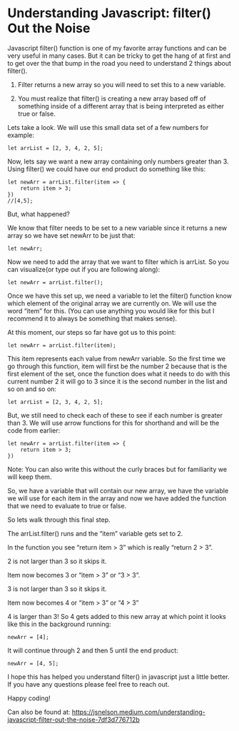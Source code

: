 # Understanding Javascript: filter() Out the Noise

Javascript filter() function is one of my favorite array functions and can be very useful in many cases. But it can be tricky to get the hang of at first and to get over the that bump in the road you need to understand 2 things about filter().

1. Filter returns a new array so you will need to set this to a new variable.

2. You must realize that filter() is creating a new array based off of something inside of a different array that is being interpreted as either true or false.

Lets take a look. We will use this small data set of a few numbers for example:
```
let arrList = [2, 3, 4, 2, 5];
```
Now, lets say we want a new array containing only numbers greater than 3. Using filter() we could have our end product do something like this:
```
let newArr = arrList.filter(item => {
    return item > 3;
})
//[4,5];
```
But, what happened?

We know that filter needs to be set to a new variable since it returns a new array so we have set newArr to be just that:
```
let newArr;
```
Now we need to add the array that we want to filter which is arrList. So you can visualize(or type out if you are following along):
```
let newArr = arrList.filter();
```
Once we have this set up, we need a variable to let the filter() function know which element of the original array we are currently on. We will use the word “item” for this. (You can use anything you would like for this but I recommend it to always be something that makes sense).

At this moment, our steps so far have got us to this point:
```
let newArr = arrList.filter(item);
```
This item represents each value from newArr variable. So the first time we go through this function, item will first be the number 2 because that is the first element of the set, once the function does what it needs to do with this current number 2 it will go to 3 since it is the second number in the list and so on and so on:
```
let arrList = [2, 3, 4, 2, 5];
```
But, we still need to check each of these to see if each number is greater than 3. We will use arrow functions for this for shorthand and will be the code from earlier:
```
let newArr = arrList.filter(item => {
    return item > 3;
})
```
Note: You can also write this without the curly braces but for familiarity we will keep them.

So, we have a variable that will contain our new array, we have the variable we will use for each item in the array and now we have added the function that we need to evaluate to true or false.

So lets walk through this final step.

The arrList.filter() runs and the “item” variable gets set to 2.

In the function you see “return item > 3” which is really “return 2 > 3”.

2 is not larger than 3 so it skips it.

Item now becomes 3 or “item > 3” or “3 > 3”.

3 is not larger than 3 so it skips it.

Item now becomes 4 or “item > 3” or “4 > 3”

4 is larger than 3! So 4 gets added to this new array at which point it looks like this in the background running:
```
newArr = [4];
```
It will continue through 2 and then 5 until the end product:
```
newArr = [4, 5];
```
I hope this has helped you understand filter() in javascript just a little better. If you have any questions please feel free to reach out.

Happy coding!

Can also be found at: https://jsnelson.medium.com/understanding-javascript-filter-out-the-noise-7df3d776712b
